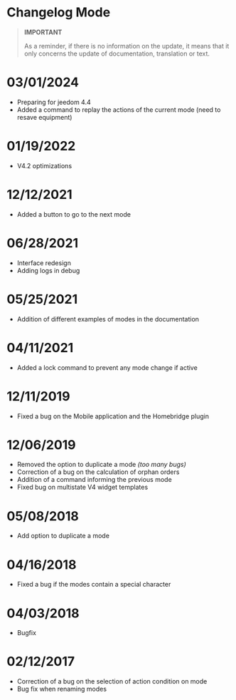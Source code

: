# Changelog Mode

>**IMPORTANT**
>
>As a reminder, if there is no information on the update, it means that it only concerns the update of documentation, translation or text.

# 03/01/2024

- Preparing for jeedom 4.4
- Added a command to replay the actions of the current mode (need to resave equipment)

# 01/19/2022

- V4.2 optimizations

# 12/12/2021

- Added a button to go to the next mode

# 06/28/2021

- Interface redesign
- Adding logs in debug

# 05/25/2021

- Addition of different examples of modes in the documentation

# 04/11/2021

- Added a lock command to prevent any mode change if active

# 12/11/2019

- Fixed a bug on the Mobile application and the Homebridge plugin

# 12/06/2019

- Removed the option to duplicate a mode *(too many bugs)*
- Correction of a bug on the calculation of orphan orders
- Addition of a command informing the previous mode
- Fixed bug on multistate V4 widget templates

# 05/08/2018

- Add option to duplicate a mode

# 04/16/2018

- Fixed a bug if the modes contain a special character

# 04/03/2018

- Bugfix

# 02/12/2017

- Correction of a bug on the selection of action condition on mode
- Bug fix when renaming modes
